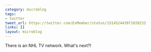 ```yaml
---
category: microblog
tags:
- twitter
tweet_url: https://twitter.com/ExMember/status/151452443971039233
links: []
layout: microblog
---
```

There is an NHL TV network. What's next?!
